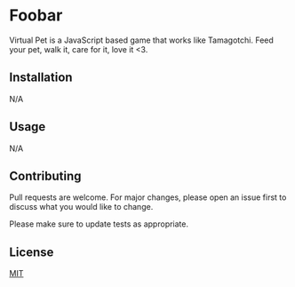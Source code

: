 # Foobar

Virtual Pet is a JavaScript based game that works like Tamagotchi. Feed your pet, walk it, care for it, love it <3.

## Installation

N/A

## Usage

N/A

## Contributing

Pull requests are welcome. For major changes, please open an issue first
to discuss what you would like to change.

Please make sure to update tests as appropriate.

## License

[MIT](https://choosealicense.com/licenses/mit/)